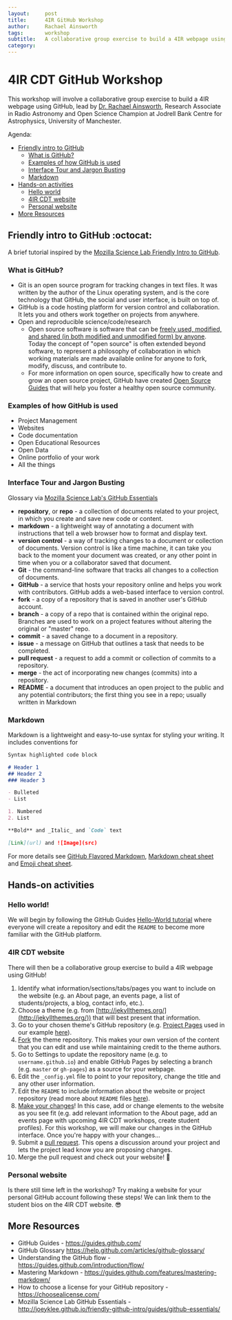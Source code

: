 ```yaml
---
layout:     post
title:      4IR GitHub Workshop
author:     Rachael Ainsworth
tags: 		workshop
subtitle:  	A collaborative group exercise to build a 4IR webpage using GitHub
category:  
---
```

<!-- Start Writing Below in Markdown -->

# 4IR CDT GitHub Workshop

This workshop will involve a collaborative group exercise to build a 4IR webpage using GitHub, lead by [Dr. Rachael Ainsworth](https://www.research.manchester.ac.uk/portal/rachael.ainsworth.html), Research Associate in Radio Astronomy and Open Science Champion at Jodrell Bank Centre for Astrophysics, University of Manchester.

Agenda:

- [Friendly intro to GitHub](#friendly-intro-to-github)
  * [What is GitHub?](#what-is-github)
  * [Examples of how GitHub is used](#examples-of-how-github-is-used)
  * [Interface Tour and Jargon Busting](#interface-tour-and-jargon-busting)
  * [Markdown](#markdown)
- [Hands-on activities](#hands-on-activities)
  * [Hello world](#hello-world)
  * [4IR CDT website](#4ir-cdt-website)
  * [Personal website](#personal-website)
- [More Resources](#more-resources)

<!-- toc -->

## Friendly intro to GitHub :octocat:

A brief tutorial inspired by the [Mozilla Science Lab Friendly Intro to GitHub](https://github.com/mozillascience/friendly-github).

### What is GitHub?
* Git is an open source program for tracking changes in text files. It was written by the author of the Linux operating system, and is the core technology that GitHub, the social and user interface, is built on top of.
* GitHub is a code hosting platform for version control and collaboration. It lets you and others work together on projects from anywhere.
* Open and reproducible science/code/research
   * Open source software is software that can be [freely used, modified, and shared (in both modified and unmodified form) by anyone](http://opensource.org/definition). Today the concept of "open source" is often extended beyond software, to represent a philosophy of collaboration in which working materials are made available online for anyone to fork, modify, discuss, and contribute to.
   * For more information on open source, specifically how to create and grow an open source project, GitHub have created [Open Source Guides](https://opensource.guide/) that will help you foster a healthy open source community.

### Examples of how GitHub is used

* Project Management
* Websites
* Code documentation
* Open Educational Resources
* Open Data
* Online portfolio of your work
* All the things

### Interface Tour and Jargon Busting
Glossary via [Mozilla Science Lab's GitHub Essentials](http://joeyklee.github.io/friendly-github-intro/guides/github-essentials/#glossary)

* **repository**, or **repo** - a collection of documents related to your project, in which you create and save new code or content.
* **markdown** - a lightweight way of annotating a document with instructions that tell a web browser how to format and display text.
* **version control** - a way of tracking changes to a document or collection of documents. Version control is like a time machine, it can take you back to the moment your document was created, or any other point in time when you or a collaborator saved that document.
* **Git** - the command-line software that tracks all changes to a collection of documents.
* **GitHub** - a service that hosts your repository online and helps you work with contributors. GitHub adds a web-based interface to version control.
* **fork** - a copy of a repository that is saved in another user's GitHub account.
* **branch** - a copy of a repo that is contained within the original repo. Branches are used to work on a project features without altering the original or "master" repo.
* **commit** - a saved change to a document in a repository.
* **issue** - a message on GitHub that outlines a task that needs to be completed.
* **pull request** - a request to add a commit or collection of commits to a repository.
* **merge** - the act of incorporating new changes (commits) into a repository.
* **README** - a document that introduces an open project to the public and any potential contributors; the first thing you see in a repo; usually written in Markdown


### Markdown

Markdown is a lightweight and easy-to-use syntax for styling your writing. It includes conventions for

```markdown
Syntax highlighted code block

# Header 1
## Header 2
### Header 3

- Bulleted
- List

1. Numbered
2. List

**Bold** and _Italic_ and `Code` text

[Link](url) and ![Image](src)
```

For more details see [GitHub Flavored Markdown](https://guides.github.com/features/mastering-markdown/), [Markdown cheat sheet](https://github.com/adam-p/markdown-here/wiki/Markdown-Cheatsheet) and [Emoji cheat sheet](http://www.webpagefx.com/tools/emoji-cheat-sheet/).


## Hands-on activities

### Hello world!
We will begin by following the GitHub Guides [Hello-World tutorial](https://guides.github.com/activities/hello-world/) where everyone will create a repository and edit the `README` to become more familiar with the GitHub platform.


### 4IR CDT website
There will then be a collaborative group exercise to build a 4IR webpage using GitHub!

1. Identify what information/sections/tabs/pages you want to include on the website (e.g. an About page, an events page, a list of students/projects, a blog, contact info, etc.).
2. Choose a theme (e.g. from [http://jekyllthemes.org/](http://jekyllthemes.org/)) that will best present that information.
3. Go to your chosen theme's GitHub repository (e.g. [Project Pages](https://github.com/projectpages/project-pages) used in our example [here](https://rainsworth.github.io/4IR-GitHub-Workshop/)).
4. [Fork](https://help.github.com/articles/fork-a-repo/) the theme repository. This makes your own version of the content that you can edit and use while maintaining credit to the theme authors.
5. Go to Settings to update the repository name (e.g. to `username.github.io`) and enable GitHub Pages by selecting a branch (e.g. `master` or `gh-pages`) as a source for your webpage.
6. Edit the `_config.yml` file to point to your repository, change the title and any other user information.
7. Edit the `README` to include information about the website or project repository (read more about `README` files [here](https://help.github.com/articles/about-readmes/)).
8. [Make your changes](https://guides.github.com/activities/forking/#making-changes)! In this case, add or change elements to the website as you see fit (e.g. add relevant information to the About page, add an events page with upcoming 4IR CDT workshops, create student profiles). For this workshop, we will make our changes in the GitHub interface. Once you're happy with your changes...
9. Submit a [pull request](https://help.github.com/articles/proposing-changes-to-a-project-with-pull-requests/). This opens a discussion around your project and lets the project lead know you are proposing changes.
10. Merge the pull request and check out your website! :tada:

### Personal website
Is there still time left in the workshop? Try making a website for your personal GitHub account following these steps! We can link them to the student bios on the 4IR CDT website. :sunglasses:


## More Resources

* GitHub Guides - https://guides.github.com/
* GitHub Glossary https://help.github.com/articles/github-glossary/
* Understanding the GitHub flow - https://guides.github.com/introduction/flow/
* Mastering Markdown - https://guides.github.com/features/mastering-markdown/
* How to choose a license for your GitHub repository - https://choosealicense.com/
* Mozilla Science Lab GitHub Essentials - http://joeyklee.github.io/friendly-github-intro/guides/github-essentials/


